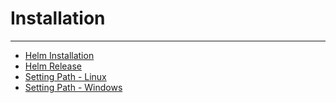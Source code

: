 # Installation
---------------

- [Helm Installation](https://helm.sh/docs/intro/install/)
- [Helm Release](https://github.com/helm/helm/releases)
- [Setting Path - Linux](https://stackoverflow.com/a/14638025/12522533)
- [Setting Path - Windows](https://stackoverflow.com/a/47902024/12522533)
